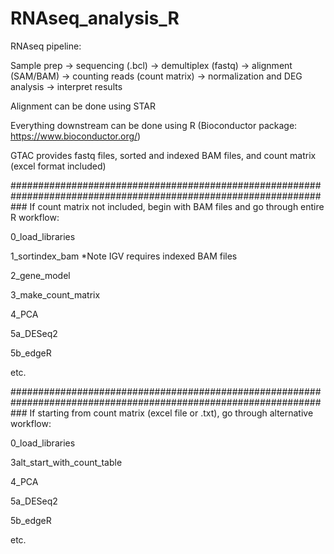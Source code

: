 # RNAseq_analysis_R

RNAseq pipeline:

Sample prep -> sequencing (.bcl) -> demultiplex (fastq) -> alignment 
(SAM/BAM) -> counting reads (count matrix) -> 
normalization and DEG analysis -> interpret results


Alignment can be done using STAR

Everything downstream can be done using R (Bioconductor package: https://www.bioconductor.org/)


GTAC provides fastq files, sorted and indexed BAM files, and count 
matrix  (excel format included)



###################################################################################################################
If count matrix not included, begin with BAM files
and go through entire R workflow:


0_load_libraries

1_sortindex_bam          *Note IGV requires indexed BAM files

2_gene_model

3_make_count_matrix

4_PCA

5a_DESeq2

5b_edgeR

etc.



###################################################################################################################
If starting from count matrix (excel file or .txt), 
go through 
alternative workflow:


0_load_libraries 

3alt_start_with_count_table

4_PCA 

5a_DESeq2 

5b_edgeR 

etc.
